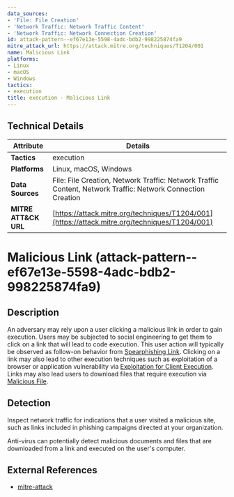 ```yaml
---
data_sources:
- 'File: File Creation'
- 'Network Traffic: Network Traffic Content'
- 'Network Traffic: Network Connection Creation'
id: attack-pattern--ef67e13e-5598-4adc-bdb2-998225874fa9
mitre_attack_url: https://attack.mitre.org/techniques/T1204/001
name: Malicious Link
platforms:
- Linux
- macOS
- Windows
tactics:
- execution
title: execution - Malicious Link
---
```


## Technical Details

| Attribute | Details |
|-----------|----------|
| **Tactics** | execution |
| **Platforms** | Linux, macOS, Windows |
| **Data Sources** | File: File Creation, Network Traffic: Network Traffic Content, Network Traffic: Network Connection Creation |
| **MITRE ATT&CK URL** | [https://attack.mitre.org/techniques/T1204/001](https://attack.mitre.org/techniques/T1204/001) |

# Malicious Link (attack-pattern--ef67e13e-5598-4adc-bdb2-998225874fa9)

## Description
An adversary may rely upon a user clicking a malicious link in order to gain execution. Users may be subjected to social engineering to get them to click on a link that will lead to code execution. This user action will typically be observed as follow-on behavior from [Spearphishing Link](https://attack.mitre.org/techniques/T1566/002). Clicking on a link may also lead to other execution techniques such as exploitation of a browser or application vulnerability via [Exploitation for Client Execution](https://attack.mitre.org/techniques/T1203). Links may also lead users to download files that require execution via [Malicious File](https://attack.mitre.org/techniques/T1204/002).

## Detection
Inspect network traffic for indications that a user visited a malicious site, such as links included in phishing campaigns directed at your organization.

Anti-virus can potentially detect malicious documents and files that are downloaded from a link and executed on the user's computer.

## External References
- [mitre-attack](https://attack.mitre.org/techniques/T1204/001)
